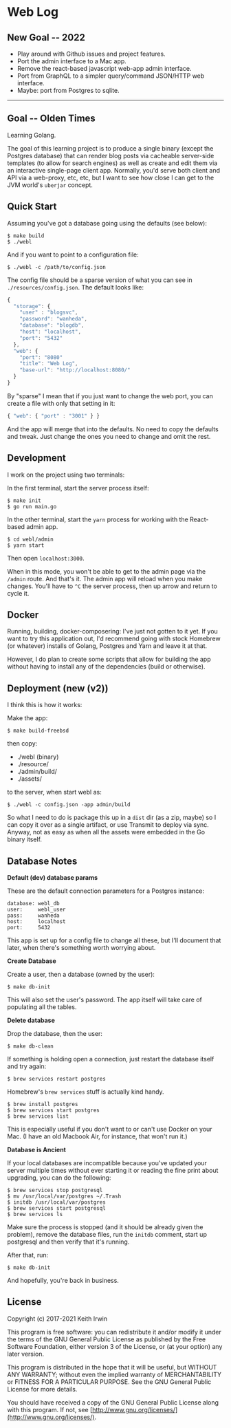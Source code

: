 # Web Log

## New Goal -- 2022

- Play around with Github issues and project features.
- Port the admin interface to a Mac app.
- Remove the react-based javascript web-app admin interface.
- Port from GraphQL to a simpler query/command JSON/HTTP web interface.
- Maybe: port from Postgres to sqlite.

----

## Goal -- Olden Times

Learning Golang.

The goal of this learning project is to produce a single binary (except the Postgres database) that can render blog posts via cacheable server-side templates (to allow for search engines) as well as create and edit them via an interactive single-page client app. Normally, you'd serve both client and API via a web-proxy, etc, etc, but I want to see how close I can get to the JVM world's `uberjar` concept.

## Quick Start

Assuming you've got a database going using the defaults (see below):

    $ make build
    $ ./webl

And if you want to point to a configuration file:

    $ ./webl -c /path/to/config.json

The config file should be a sparse version of what you can see in `./resources/config.json`. The default looks like:

```javascript
{
  "storage": {
    "user" : "blogsvc",
    "password": "wanheda",
    "database": "blogdb",
    "host": "localhost",
    "port": "5432"
  },
  "web": {
    "port": "8080"
    "title": "Web Log",
    "base-url": "http://localhost:8080/"
  }
}
```

By "sparse" I mean that if you just want to change the web port, you can create a file with only that setting in it:

```javascript
{ "web": { "port" : "3001" } }
```

And the app will merge that into the defaults. No need to copy the defaults and tweak. Just change the ones you need to change and omit the rest.

## Development

I work on the project using two terminals:

In the first terminal, start the server process itself:

    $ make init
    $ go run main.go

In the other terminal, start the `yarn` process for working with the React-based admin app.

    $ cd webl/admin
    $ yarn start

Then open `localhost:3000`.

When in this mode, you won't be able to get to the admin page via the `/admin` route. And that's it. The admin app will reload when you make changes. You'll have to `^C` the server process, then up arrow and return to cycle it.

## Docker

Running, building, docker-composering: I've just not gotten to it yet. If you want to try this application out, I'd recommend going with stock Homebrew (or whatever) installs of Golang, Postgres and Yarn and leave it at that.

However, I do plan to create some scripts that allow for building the app without having to install any of the dependencies (build or otherwise).

## Deployment (new (v2))

I think this is how it works:

Make the app:

    $ make build-freebsd

then copy:

- ./webl (binary)
- ./resource/
- ./admin/build/
- ./assets/

to the server, when start webl as:

    $ ./webl -c config.json -app admin/build

So what I need to do is package this up in a `dist` dir (as a zip,
maybe) so I can copy it over as a single artifact, or use Transmit to
deploy via sync. Anyway, not as easy as when all the assets were
embedded in the Go binary itself.

## Database Notes

**Default (dev) database params**

These are the default connection parameters for a Postgres instance:

    database: webl_db
    user:     webl_user
    pass:     wanheda
    host:     localhost
    port:     5432

This app is set up for a config file to change all these, but I'll document that later, when there's something worth worrying about.

**Create Database**

Create a user, then a database (owned by the user):

    $ make db-init

This will also set the user's password. The app itself will take care of populating all the tables.

**Delete database**

Drop the database, then the user:

    $ make db-clean

If something is holding open a connection, just restart the database itself and try again:

    $ brew services restart postgres

Homebrew's `brew services` stuff is actually kind handy.

    $ brew install postgres
    $ brew services start postgres
    $ brew services list

This is especially useful if you don't want to or can't use Docker on your Mac. (I have an old Macbook Air, for instance, that won't run it.)

**Database is Ancient**

If your local databases are incompatible because you've updated your server multiple times without ever starting it or reading the fine print about upgrading, you can do the following:

    $ brew services stop postgresql
    $ mv /usr/local/var/postgres ~/.Trash
    $ initdb /usr/local/var/postgres
    $ brew services start postgresql
    $ brew services ls

Make sure the process is stopped (and it should be already given the problem), remove the database files, run the `initdb` comment, start up postgresql and then verify that it's running.

After that, run:

    $ make db-init

And hopefully, you're back in business.

## License

Copyright (c) 2017-2021 Keith Irwin

This program is free software: you can redistribute it and/or modify
it under the terms of the GNU General Public License as published
by the Free Software Foundation, either version 3 of the License,
or (at your option) any later version.

This program is distributed in the hope that it will be useful,
but WITHOUT ANY WARRANTY; without even the implied warranty of
MERCHANTABILITY or FITNESS FOR A PARTICULAR PURPOSE.  See the
GNU General Public License for more details.

You should have received a copy of the GNU General Public License
along with this program.  If not, see
[http://www.gnu.org/licenses/](http://www.gnu.org/licenses/).
